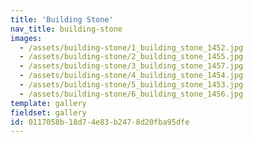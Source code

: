 ```yaml
---
title: 'Building Stone'
nav_title: building-stone
images:
  - /assets/building-stone/1_building_stone_1452.jpg
  - /assets/building-stone/2_building_stone_1455.jpg
  - /assets/building-stone/3_building_stone_1457.jpg
  - /assets/building-stone/4_building_stone_1454.jpg
  - /assets/building-stone/5_building_stone_1453.jpg
  - /assets/building-stone/6_building_stone_1456.jpg
template: gallery
fieldset: gallery
id: 0117058b-18d7-4e83-b247-8d20fba95dfe
---
```

